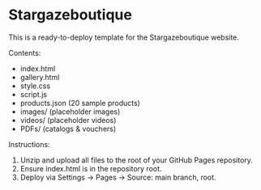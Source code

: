 
# Stargazeboutique

This is a ready-to-deploy template for the Stargazeboutique website.

Contents:
- index.html
- gallery.html
- style.css
- script.js
- products.json (20 sample products)
- images/ (placeholder images)
- videos/ (placeholder videos)
- PDFs/ (catalogs & vouchers)

Instructions:
1. Unzip and upload all files to the root of your GitHub Pages repository.
2. Ensure index.html is in the repository root.
3. Deploy via Settings → Pages → Source: main branch, root.
